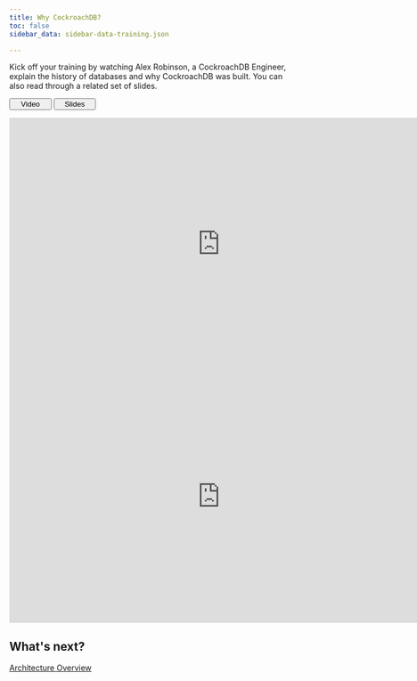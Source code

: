 ```yaml
---
title: Why CockroachDB?
toc: false
sidebar_data: sidebar-data-training.json

---
```


Kick off your training by watching Alex Robinson, a CockroachDB Engineer, explain the history of databases and why CockroachDB was built. You can also read through a related set of slides.

<div class="filters clearfix">
  <button style="width: 15%" class="filter-button" data-scope="video">Video</button>
  <button style="width: 15%" class="filter-button" data-scope="slides">Slides</button>
</div>
<p></p>

<div class="filter-content" data-scope="video">

<iframe width="756" height="454" src="https://www.youtube.com/embed/6OFeuNy39Qg?rel=0&amp;start=88&amp;end=604" frameborder="0" allow="autoplay; encrypted-media" allowfullscreen></iframe>

</div>

<div class="filter-content" data-scope="slides">

<iframe src="https://docs.google.com/presentation/d/e/2PACX-1vSny7UJX6AqwSkVbJKnjnv9ZifTagwQs1SkHa7c-uyOcnLCesAhr3xSJeJXrVCwMN6Bg6jFtZs3bKmB/embed?start=false&loop=false" frameborder="0" width="756" height="454" allowfullscreen="true" mozallowfullscreen="true" webkitallowfullscreen="true"></iframe>

</div>

## What's next?

[Architecture Overview](architecture-overview.html)
